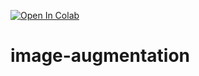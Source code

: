 [![Open In Colab](https://colab.research.google.com/assets/colab-badge.svg)](https://colab.research.google.com/github/machinelearningmindset/image-augmentation/blob/master/imageaugmentation.ipynb)

# image-augmentation
